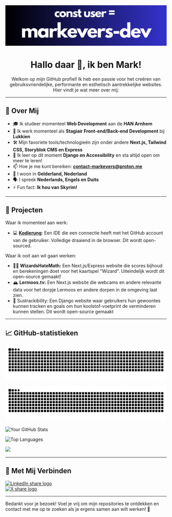 <img src="/public/images/readme_banner.png" alt="README Banner">

<h1 align="center">Hallo daar 👋, ik ben Mark!</h1>

<p align="center">
  Welkom op mijn GitHub profiel! Ik heb een passie voor het creëren van gebruiksvriendelijke, performante en esthetisch aantrekkelijke websites.<br>
  Hier vindt je wat meer over mij:
</p>

---

## 🚀 Over Mij
- 🎓 Ik studeer momenteel **Web Development** aan de **HAN Arnhem**
- 💼 Ik werk momenteel als **Stagiair Front-end/Back-end Development** bij **Lukkien**
- 🛠️ Mijn favoriete tools/technologieën zijn onder andere **Next.js, Tailwind CSS, Storyblok CMS en Express**
- 🌱 Ik leer op dit moment **Django en Accessibility** en sta altijd open om meer te leren!
- 📫 Hoe je me kunt bereiken: **[contact-markevers@proton.me](mailto:contact-markevers@proton.me)**
- 📍 I woon in **Gelderland, Nederland**
- 🗣️ I spreek **Nederlands, Engels en Duits**
- ⚡ Fun fact: **Ik hou van Skyrim!**

---

## 🌟 Projecten
Waar ik momenteel aan werk:
- 💻 [**Kodierung**](https://github.com/markevers-dev/kodierung): Een IDE die een connectie heeft met het GitHub account van de gebruiker. Volledige draaiend in de browser. Dit wordt open-sourced.

Waar ik ooit aan wil gaan werken:
- 🧙‍♂️ **WizardsHateMath:** Een Next.js/Express website die scores bijhoud en berekeningen doet voor het kaartspel "Wizard". Uiteindelijk wordt dit open-source gemaakt!
- 🏔️ **Lermoos.tv:** Een Next.js website die webcams en andere relevante data voor het dorpje Lermoos en andere dorpen in de omgeving laat zien.
- 🌳 Sustrackibility: Een Django website waar gebruikers hun gewoontes kunnen tracken en goals om hun koolstof-voetprint de verminderen kunnen stellen. Dit wordt open-source gemaakt

---

## 📈 GitHub-statistieken
![GitHub Snake](https://raw.githubusercontent.com/markevers-dev/markevers-dev/snake/github-contribution-grid-snake-dark.svg#gh-dark-mode-only)

![GitHub Snake](https://raw.githubusercontent.com/markevers-dev/markevers-dev/snake/github-contribution-grid-snake.svg#gh-light-mode-only)

![Your GitHub Stats](https://github-readme-stats.vercel.app/api?username=markevers-dev&show_icons=true&theme=radical)

![Top Languages](https://github-readme-stats.vercel.app/api/top-langs/?username=markevers-dev&layout=compact&theme=radical)

![](https://komarev.com/ghpvc/?username=markevers-dev&label=Profile+Views&color=brightgreen&style=flat)

---

## 🔗 Met Mij Verbinden
<a href="https://www.linkedin.com/in/mark-evers-78069a19a" target="_blank">
  <img src="https://upload.wikimedia.org/wikipedia/commons/1/19/LinkedIn_logo.svg" alt="LinkedIn share logo" width="144">
</a>
</br>
<a href="https://x.com/dev_mark_e" target="_blank">
  <img src="https://upload.wikimedia.org/wikipedia/commons/5/57/X_logo_2023_%28white%29.png" alt="X share logo" width="36">
</a>


---

Bedankt voor je bezoek! Voel je vrij om mijn repositories te ontdekken en contact met me op te zoeken als je ergens samen aan wilt werken! 🤝

